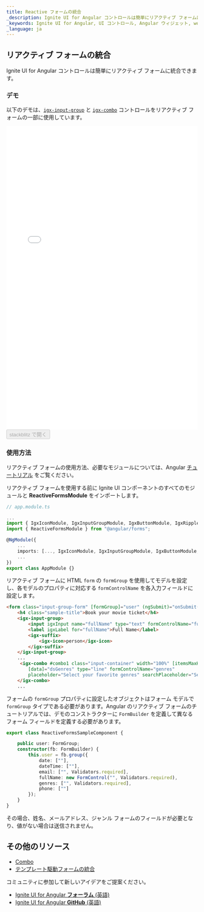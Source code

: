 ```yaml
---
title: Reactive フォームの統合
_description: Ignite UI for Angular コントロールは簡単にリアクティブ フォームに統合できます。 
_keywords: Ignite UI for Angular, UI コントロール, Angular ウィジェット, web ウィジェット, UI ウィジェット, Angular, ネイティブ Angular コンポーネント スイート, ネイティブ Angular コントロール, ネイティブ Angular コンポーネント ライブラリ, Angular Combo コンポーネント,  Angular リアクティブ フォーム, Angular フォーム
_language: ja
---
```


## リアクティブ フォームの統合
<p class="highlight">
Ignite UI for Angular コントロールは簡単にリアクティブ フォームに統合できます。
</p>
<div class="divider"></div>

### デモ
以下のデモは、[`igx-input-group`]({environment:angularApiUrl}/classes/igxinputgroupcomponent.html) と [`igx-combo`]({environment:angularApiUrl}/classes/igxcombocomponent.html) コントロールをリアクティブ フォームの一部に使用しています。

<div class="sample-container loading" style="height: 800px;">
    <iframe id="reactive-forms-sample" frameborder="0" seamless width="100%" height="100%" src="{environment:demosBaseUrl}/data-entries/reactive-forms" onload="onSampleIframeContentLoaded(this);"></iframe>
</div>
<div>
    <button data-localize="stackblitz" disabled class="stackblitz-btn" data-iframe-id="reactive-forms-sample" data-demos-base-url="{environment:demosBaseUrl}">stackblitz で開く</button>
</div>
<div class="divider--half"></div>

### 使用方法

リアクティブ フォームの使用方法、必要なモジュールについては、Angular [チュートリアル](https://angular.io/guide/reactive-forms) をご覧ください。

リアクティブ フォームを使用する前に Ignite UI コンポーネントのすべてのモジュールと **ReactiveFormsModule** をインポートします。

```typescript
// app.module.ts

...
import { IgxIconModule, IgxInputGroupModule, IgxButtonModule, IgxRippleModule, IgxDatePickerModule, IgxTimePickerModule, IgxComboModule } from "igniteui-angular";
import { ReactiveFormsModule } from "@angular/forms";

@NgModule({
    ...
    imports: [..., IgxIconModule, IgxInputGroupModule, IgxButtonModule, IgxRippleModule, IgxDatePickerModule, IgxTimePickerModule, IgxComboModule, ReactiveFormsModule],
    ...
})
export class AppModule {}
```


リアクティブ フォームに HTML `form` の `formGroup` を使用してモデルを設定し、各モデルのプロパティに対応する `formControlName` を各入力フィールドに設定します。

```html
<form class="input-group-form" [formGroup]="user" (ngSubmit)="onSubmit()">
    <h4 class="sample-title">Book your movie ticket</h4>
    <igx-input-group>
        <input igxInput name="fullName" type="text" formControlName="fullName"/>
        <label igxLabel for="fullName">Full Name</label>
        <igx-suffix>
            <igx-icon>person</igx-icon>
        </igx-suffix>
    </igx-input-group>
    ...
     <igx-combo #combo1 class="input-container" width="100%" [itemsMaxHeight]="130"
        [data]="dsGenres" type="line" formControlName="genres"
        placeholder="Select your favorite genres" searchPlaceholder="Search...">
    </igx-combo>
    ...
```
フォームの `formGroup` プロパティに設定したオブジェクトはフォーム モデルで `formGroup` タイプである必要があります。Angular のリアクティブ フォームのチュートリアルでは、デモのコンストラクターに `FormBuilder` を定義して異なるフォーム フィールドを定義する必要があります。

```typescript
export class ReactiveFormsSampleComponent {

    public user: FormGroup;
    constructor(fb: FormBuilder) {
        this.user = fb.group({
            date: [""],
            dateTime: [""],
            email: ["", Validators.required],
            fullName: new FormControl("", Validators.required),
            genres: ["", Validators.required],
            phone: [""]
        });
    }
}
```

その場合、姓名、メールアドレス、ジャンル フォームのフィールドが必要となり、値がない場合は送信されません。

## その他のリソース
<div class="divider--half"></div>

* [Combo](combo.md)
* [テンプレート駆動フォームの統合](input_group.md)

コミュニティに参加して新しいアイデアをご提案ください。

* [Ignite UI for Angular **フォーラム** (英語)](https://www.infragistics.com/community/forums/f/ignite-ui-for-angular)
* [Ignite UI for Angular **GitHub** (英語)](https://github.com/IgniteUI/igniteui-angular)
